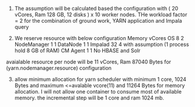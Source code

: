 1. The assumption will be calculated based the configuration with ( 20 vCores, Ram 128 GB, 12 disks ) x 10 worker nodes. THe workload factor = 2 for the combination of ground work, YARN application and Impala query

2. We reserve resource with below configuration
			Memory	vCores
OS			8		2
NodeManager	1		1
DataNode	1		1
Impalad		32		4	with assumption (1 process hold 8 GB of RAM)
CM Agent	1		1
No HBASE and Solr

avaialable resource per node will be 11 vCores, Ram 87040 Bytes for (yarn.nodemanager.resource) configuration

3. allow minimum allocation for yarn scheduler
with minimum 1 core, 1024 Bytes and maximum <=avalable vcore(11) and 11264 Bytes for memory allocation. I will not allow one container to consume most of available memory.
the incremental step will be 1 core and ram 1024 mb.


